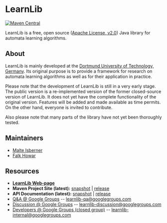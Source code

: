 LearnLib
===========
[![Maven Central](https://maven-badges.herokuapp.com/maven-central/de.learnlib/learnlib-parent/badge.svg)](https://maven-badges.herokuapp.com/maven-central/de.learnlib/learnlib-parent)

LearnLib is a free, open source ([Apache License, v2.0][1]) Java library for automata learning algorithms.

About
-----
LearnLib is mainly developed at the [Dortmund University of Technology, Germany][2]. Its original purpose is to 
provide a framework for research on automata learning algorithms as well as for their application in practice. 

Please note that the development of LearnLib is still in a very early stage. The public version is a re-implemented
version of the former closed-source version of LearnLib. It does not yet have the complete functionality of the 
original version. Features will be added and made available as time permits. On the other hand, everyone is 
invited to contribute.

Also please note that many parts of the library have not yet been thoroughly tested.

Maintainers
-----------
* [Malte Isberner][4]
* [Falk Howar][13]

Resources
---------
* **[LearnLib Web-page][3]**
* **Maven Project Site (latest):** [snapshot](http://learnlib.github.io/learnlib/maven-site/latest-snapshot/) | [release](http://learnlib.github.io/learnlib/maven-site/latest-release/)
* **API Documentation (latest):** [snapshot](http://learnlib.github.io/learnlib/maven-site/latest-snapshot/apidocs/) | [release](http://learnlib.github.io/learnlib/maven-site/latest-release/apidocs/)
* [Q&A @ Google Groups][7] -- [learnlib-qa@googlegroups.com][8]
* [Discussion @ Google Groups][9] -- [learnlib-discussion@googlegroups.com][10] 
* [Developers @ Google Groups (closed group)][11] -- [learnlib-internal@googlegroups.com][12]

[1]: http://www.apache.org/licenses/LICENSE-2.0
[2]: http://www.cs.tu-dortmund.de
[3]: http://www.learnlib.de
[4]: https://github.com/misberner
[5]: http://learnlib.github.io/learnlib/maven-site/latest-snapshot/
[6]: http://learnlib.github.io/learnlib/maven-site/latest-snapshot/apidocs/
[7]: https://groups.google.com/forum/?fromgroups#!forum/learnlib-qa
[8]: mailto:learnlib-qa@googlegroups.com
[9]: https://groups.google.com/forum/?fromgroups#!forum/learnlib-discussion
[10]: mailto:learnlib-discussion@googlegroups.com
[11]: https://groups.google.com/forum/?fromgroups#!forum/learnlib-internal
[12]: mailto:learnlib-internal@googlegroups.com
[13]: https://github.com/fhowar
